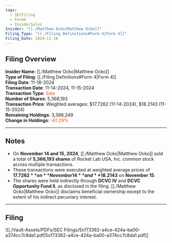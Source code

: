 ```yaml
---
tags:
  - SECFiling
  - Form4
  - InsiderSales
Insider: "[[./Matthew Ocko|Matthew Ocko]]"
Filing_Type: "[[./Filing Definitions#Form 4|Form 4]]"
Filing_Date: 2024-11-18
---
```


## Filing Overview

**Insider Name**: [[./Matthew Ocko|Matthew Ocko]]  
**Type of Filing**: [[./Filing Definitions#Form 4|Form 4]]  
**Filing Date**: 11-18-2024  
**Transaction Date**: 11-14-2024, 11-15-2024  
**Transaction Type**: <span style="color:orangered">Sale</span>  
**Number of Shares**: 5,366,193  
**Transaction Price**: Weighted averages: $17.7262 (11-14-2024), $18.2143 (11-15-2024)  
**Remaining Holdings**: 3,388,249  
**Change in Holdings**: <span style="color:orangered">-61.29%</span>  

---

## Notes

- On **November 14 and 15, 2024**, [[./Matthew Ocko|Matthew Ocko]] sold a total of **5,366,193 shares** of Rocket Lab USA, Inc. common stock across multiple transactions. 
- These transactions were executed at weighted average prices of **$17.7262** on **November 14** and **$18.2143** on **November 15**.
- The shares were held indirectly through **DCVC IV** and **DCVC Opportunity Fund II**, as disclosed in the filing. [[./Matthew Ocko|Matthew Ocko]] disclaims beneficial ownership except to the extent of his indirect pecuniary interest.

---

## Filing

![[./Vault-Assets/PDFs/SEC Filings/5cf73362-a4ce-424a-ba00-a374cc7c8da1.pdf|5cf73362-a4ce-424a-ba00-a374cc7c8da1.pdf]]
